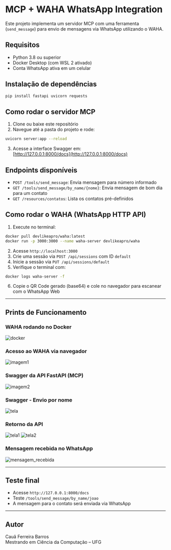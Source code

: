 # MCP + WAHA WhatsApp Integration

Este projeto implementa um servidor MCP com uma ferramenta (`send_message`) para envio de mensagens via WhatsApp utilizando o WAHA.

## Requisitos

- Python 3.8 ou superior  
- Docker Desktop (com WSL 2 ativado)  
- Conta WhatsApp ativa em um celular  

## Instalação de dependências

```bash
pip install fastapi uvicorn requests
```

## Como rodar o servidor MCP

1. Clone ou baixe este repositório  
2. Navegue até a pasta do projeto e rode:
```bash
uvicorn server:app --reload
```
3. Acesse a interface Swagger em:  
[http://127.0.0.1:8000/docs](http://127.0.0.1:8000/docs)

## Endpoints disponíveis

- `POST /tools/send_message`: Envia mensagem para número informado  
- `GET /tools/send_message/by_name/{nome}`: Envia mensagem de bom dia para um contato  
- `GET /resources/contatos`: Lista os contatos pré-definidos  

## Como rodar o WAHA (WhatsApp HTTP API)

1. Execute no terminal:

```bash
docker pull devlikeapro/waha:latest
docker run -p 3000:3000 --name waha-server devlikeapro/waha
```

2. Acesse `http://localhost:3000`  
3. Crie uma sessão via `POST /api/sessions` com ID `default`  
4. Inicie a sessão via `PUT /api/sessions/default`  
5. Verifique o terminal com:
```bash
docker logs waha-server -f
```
6. Copie o QR Code gerado (base64) e cole no navegador para escanear com o WhatsApp Web

---

## Prints de Funcionamento

### WAHA rodando no Docker
![docker](https://github.com/user-attachments/assets/bc723450-f085-418a-afc1-fba3859fc777)

### Acesso ao WAHA via navegador
![imagem1](https://github.com/user-attachments/assets/5ecb348f-9cf5-4f1b-9d0b-6f8d39998d5b)

### Swagger da API FastAPI (MCP)
![imagem2](https://github.com/user-attachments/assets/3879a315-5fb0-4de0-a628-4627df287810)

### Swagger - Envio por nome
![tela](https://github.com/user-attachments/assets/7a28cd73-a3b9-4973-8c46-98e853fe3848)

### Retorno da API
![tela1](https://github.com/user-attachments/assets/73208aba-926d-4ec7-b488-5f1ce97df80d)
![tela2](https://github.com/user-attachments/assets/7d38bac7-cad1-4d5d-9a7a-307b7bfd3450)

### Mensagem recebida no WhatsApp
![mensagem_recebida](https://github.com/user-attachments/assets/2a53c146-6e36-4454-8663-7f8bbaa757ac)


---

## Teste final

- Acesse `http://127.0.0.1:8000/docs`  
- Teste `/tools/send_message/by_name/joao`  
- A mensagem para o contato será enviada via WhatsApp

---

## Autor

Cauã Ferreira Barros  
Mestrando em Ciência da Computação – UFG
